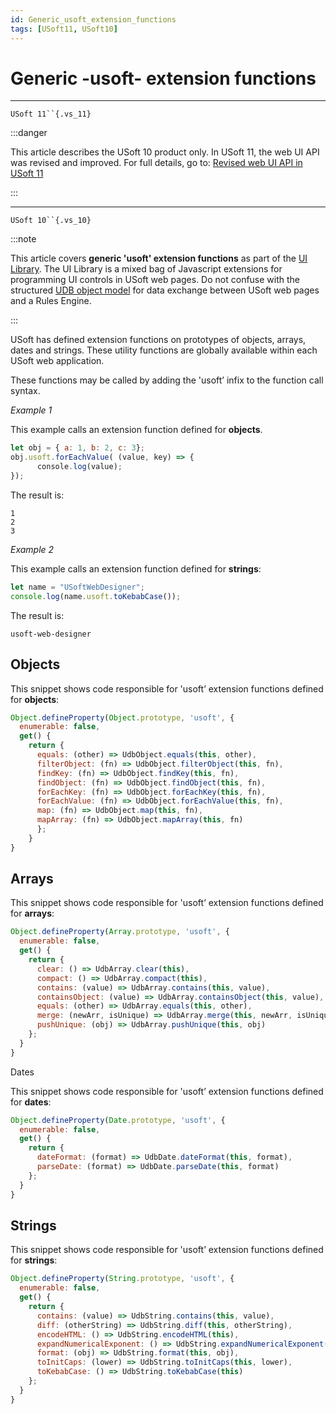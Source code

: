 ```yaml
---
id: Generic_usoft_extension_functions
tags: [USoft11, USoft10]
---
```

# Generic -usoft- extension functions



----

`USoft 11``{.vs_11}`


:::danger

This article describes the USoft 10 product only.
In USoft 11, the web UI API was revised and improved. For full details, go to:
[Revised web UI API in USoft 11](/Web_and_app_UIs/UDB_udb/Revised_web_UI_API_in_USoft_11.md)

:::

----

`USoft 10``{.vs_10}`


:::note

This article covers **generic 'usoft' extension functions** as part of the [UI Library](/Web_and_app_UIs/UI_Library).
The UI Library is a mixed bag of Javascript extensions for programming UI controls in USoft web pages. Do not confuse with the structured [UDB object model](/Web_and_app_UIs/UDB_udb/UDB_udb_object.md) for data exchange between USoft web pages and a Rules Engine.

:::

USoft has defined extension functions on prototypes of objects, arrays, dates and strings. These utility functions are globally available within each USoft web application.

These functions may be called by adding the 'usoft’ infix to the function call syntax.

*Example 1*

This example calls an extension function defined for **objects**.

```js
let obj = { a: 1, b: 2, c: 3};
obj.usoft.forEachValue( (value, key) => {
      console.log(value);
});

```

The result is:

```
1
2
3
```

*Example 2*

This example calls an extension function defined for **strings**:

```js
let name = "USoftWebDesigner";
console.log(name.usoft.toKebabCase());

```

The result is:

```
usoft-web-designer
```

## Objects

This snippet shows code responsible for 'usoft’ extension functions defined for **objects**:

```js
Object.defineProperty(Object.prototype, 'usoft', {
  enumerable: false,
  get() {
    return {
      equals: (other) => UdbObject.equals(this, other),
      filterObject: (fn) => UdbObject.filterObject(this, fn),			
      findKey: (fn) => UdbObject.findKey(this, fn),			
      findObject: (fn) => UdbObject.findObject(this, fn),			
      forEachKey: (fn) => UdbObject.forEachKey(this, fn),
      forEachValue: (fn) => UdbObject.forEachValue(this, fn),
      map: (fn) => UdbObject.map(this, fn),
      mapArray: (fn) => UdbObject.mapArray(this, fn)
	  };
	}
}
```

## Arrays

This snippet shows code responsible for 'usoft’ extension functions defined for **arrays**:

```js
Object.defineProperty(Array.prototype, 'usoft', {
  enumerable: false,
  get() {
    return {
      clear: () => UdbArray.clear(this),
      compact: () => UdbArray.compact(this),			
      contains: (value) => UdbArray.contains(this, value),
      containsObject: (value) => UdbArray.containsObject(this, value),
      equals: (other) => UdbArray.equals(this, other),
      merge: (newArr, isUnique) => UdbArray.merge(this, newArr, isUnique),
      pushUnique: (obj) => UdbArray.pushUnique(this, obj)
    };
  }
}
```

Dates

This snippet shows code responsible for 'usoft’ extension functions defined for **dates**:

```js
Object.defineProperty(Date.prototype, 'usoft', {
  enumerable: false,
  get() {
    return {
      dateFormat: (format) => UdbDate.dateFormat(this, format),
      parseDate: (format) => UdbDate.parseDate(this, format)
    };
  }
}
```

## Strings

This snippet shows code responsible for 'usoft’ extension functions defined for **strings**:

```js
Object.defineProperty(String.prototype, 'usoft', {
  enumerable: false,
  get() {
    return {
      contains: (value) => UdbString.contains(this, value),
      diff: (otherString) => UdbString.diff(this, otherString),			
      encodeHTML: () => UdbString.encodeHTML(this),
      expandNumericalExponent: () => UdbString.expandNumericalExponent(this),			
      format: (obj) => UdbString.format(this, obj),
      toInitCaps: (lower) => UdbString.toInitCaps(this, lower),			
      toKebabCase: () => UdbString.toKebabCase(this)
    };
  }
}	
```

 